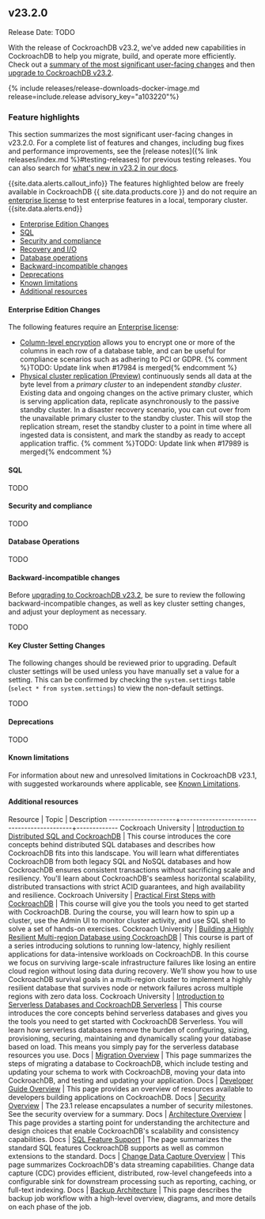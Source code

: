 ## v23.2.0

Release Date: TODO

With the release of CockroachDB v23.2, we've added new capabilities in CockroachDB to help you migrate, build, and operate more efficiently. Check out a [summary of the most significant user-facing changes](#v23-2-0-feature-highlights) and then [upgrade to CockroachDB v23.2](https://www.cockroachlabs.com/docs/v23.2/upgrade-cockroach-version).

{% include releases/release-downloads-docker-image.md release=include.release advisory_key="a103220"%}

<h3 id="v23-2-0-feature-highlights">Feature highlights</h3>

This section summarizes the most significant user-facing changes in v23.2.0. For a complete list of features and changes, including bug fixes and performance improvements, see the [release notes]({% link releases/index.md %}#testing-releases) for previous testing releases. You can also search for [what's new in v23.2 in our docs](https://www.cockroachlabs.com/docs/search?query=new+in+v23.2).

{{site.data.alerts.callout_info}}
The features highlighted below are freely available in CockroachDB {{ site.data.products.core }} and do not require an [enterprise license](https://www.cockroachlabs.com/docs/v23.2/cockroach-demo) to test enterprise features in a local, temporary cluster.
{{site.data.alerts.end}}

- [Enterprise Edition Changes](#v23-2-0-enterprise-edition-changes)
- [SQL](#v23-2-0-sql)
- [Security and compliance](#v23-2-0-security-and-compliance)
- [Recovery and I/O](#v23-2-0-recovery-and-io)
- [Database operations](#v23-2-0-database-operations)
- [Backward-incompatible changes](#v23-2-0-backward-incompatible-changes)
- [Deprecations](#v23-2-0-deprecations)
- [Known limitations](#v23-2-0-known-limitations)
- [Additional resources](#v23-2-0-additional-resources)

<style>
    table td:first-child {
        min-width: 100px !important;
    }
    table td:nth-child(2) {
        min-width: 200px !important;
    }
</style>

<h4 id="v23-2-0-enterprise-edition-changes">Enterprise Edition Changes</h4>

The following features require an [Enterprise license](https://www.cockroachlabs.com/docs/v23.2/enterprise-licensing):

- [Column-level encryption](https://deploy-preview-17984--cockroachdb-docs.netlify.app/docs/v23.2/column-level-encryption.html) allows you to encrypt one or more of the columns in each row of a database table, and can be useful for compliance scenarios such as adhering to PCI or GDPR. {% comment %}TODO: Update link when #17984 is merged{% endcomment %}
- [Physical cluster replication (Preview)](https://deploy-preview-17989--cockroachdb-docs.netlify.app/docs/v23.2/physical-cluster-replication-overview.html) continuously sends all data at the byte level from a _primary cluster_ to an independent _standby cluster_. Existing data and ongoing changes on the active primary cluster, which is serving application data, replicate asynchronously to the passive standby cluster. In a disaster recovery scenario, you can cut over from the unavailable primary cluster to the standby cluster. This will stop the replication stream, reset the standby cluster to a point in time where all ingested data is consistent, and mark the standby as ready to accept application traffic. {% comment %}TODO: Update link when #17989 is merged{% endcomment %}


<h4 id="v23-2-0-sql">SQL</h4>

TODO

<h4 id="v23-2-0-security-and-compliance">Security and compliance</h4>

TODO

<h4 id="v23-2-0-database-operations">Database Operations</h4>

TODO

<h4 id="v23-2-0-backward-incompatible-changes">Backward-incompatible changes</h4>

Before [upgrading to CockroachDB v23.2](https://www.cockroachlabs.com/docs/v23.2/upgrade-cockroach-version), be sure to review the following backward-incompatible changes, as well as key cluster setting changes, and adjust your deployment as necessary.

TODO

<h4 id="v23-2-0-cluster-settings">Key Cluster Setting Changes</h4>

The following changes should be reviewed prior to upgrading. Default cluster settings will be used unless you have manually set a value for a setting. This can be confirmed by checking the `system.settings` table (`select * from system.settings`) to view the non-default settings.

TODO

<h4 id="v23-2-0-deprecations">Deprecations</h4>

TODO

<h4 id="v23-2-0-known-limitations">Known limitations</h4>

For information about new and unresolved limitations in CockroachDB v23.1, with suggested workarounds where applicable, see [Known Limitations](https://www.cockroachlabs.com/docs/v23.2/known-limitations).

<h4 id="v23-2-0-additional-resources">Additional resources</h4>

Resource             | Topic                                      | Description
---------------------+--------------------------------------------+-------------
Cockroach University | [Introduction to Distributed SQL and CockroachDB](https://university.cockroachlabs.com/courses/course-v1:crl+intro-to-distributed-sql-and-cockroachdb+self-paced/about) | This course introduces the core concepts behind distributed SQL databases and describes how CockroachDB fits into this landscape. You will learn what differentiates CockroachDB from both legacy SQL and NoSQL databases and how CockroachDB ensures consistent transactions without sacrificing scale and resiliency. You'll learn about CockroachDB's seamless horizontal scalability, distributed transactions with strict ACID guarantees, and high availability and resilience.
Cockroach University | [Practical First Steps with CockroachDB](https://university.cockroachlabs.com/courses/course-v1:crl+practical-first-steps-with-crdb+self-paced/about) | This course will give you the tools you need to get started with CockroachDB. During the course, you will learn how to spin up a cluster, use the Admin UI to monitor cluster activity, and use SQL shell to solve a set of hands-on exercises.
Cockroach University | [Building a Highly Resilient Multi-region Database using CockroachDB](https://university.cockroachlabs.com/courses/course-v1:crl+intro-to-resilience-in-multi-region+self-paced/about) | This course is part of a series introducing solutions to running low-latency, highly resilient applications for data-intensive workloads on CockroachDB. In this course we focus on surviving large-scale infrastructure failures like losing an entire cloud region without losing data during recovery. We’ll show you how to use CockroachDB survival goals in a multi-region cluster to implement a highly resilient database that survives node or network failures across multiple regions with zero data loss.
Cockroach University | [Introduction to Serverless Databases and CockroachDB Serverless](https://university.cockroachlabs.com/courses/course-v1:crl+intro-to-serverless+self-paced/about) | This course introduces the core concepts behind serverless databases and gives you the tools you need to get started with CockroachDB Serverless. You will learn how serverless databases remove the burden of configuring, sizing, provisioning, securing, maintaining and dynamically scaling your database based on load. This means you simply pay for the serverless database resources you use.
Docs                 | [Migration Overview](https://www.cockroachlabs.com/docs/v23.2/migration-overview) | This page summarizes the steps of migrating a database to CockroachDB, which include testing and updating your schema to work with CockroachDB, moving your data into CockroachDB, and testing and updating your application.
Docs                 | [Developer Guide Overview](https://www.cockroachlabs.com/docs/v23.2/developer-guide-overview) | This page provides an overview of resources available to developers building applications on CockroachDB.
Docs                 | [Security Overview](https://www.cockroachlabs.com/docs/v23.2/security-reference/security-overview) | The 23.1 release encapsulates a number of security milestones. See the security overview for a summary.
Docs                 | [Architecture Overview](https://www.cockroachlabs.com/docs/v23.2/architecture/overview) | This page provides a starting point for understanding the architecture and design choices that enable CockroachDB's scalability and consistency capabilities.
Docs                 | [SQL Feature Support](https://www.cockroachlabs.com/docs/v23.2/sql-feature-support) | The page summarizes the standard SQL features CockroachDB supports as well as common extensions to the standard.
Docs                 | [Change Data Capture Overview](https://www.cockroachlabs.com/docs/v23.2/change-data-capture-overview) | This page summarizes CockroachDB's data streaming capabilities. Change data capture (CDC) provides efficient, distributed, row-level changefeeds into a configurable sink for downstream processing such as reporting, caching, or full-text indexing.
Docs                 | [Backup Architecture](https://www.cockroachlabs.com/docs/v23.2/backup-architecture) | This page describes the backup job workflow with a high-level overview, diagrams, and more details on each phase of the job.
